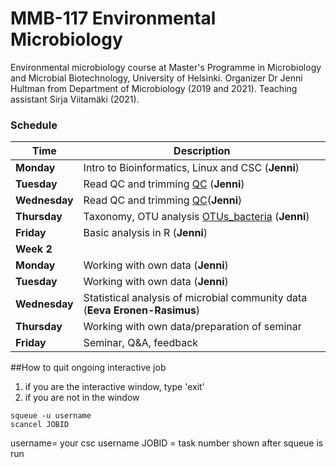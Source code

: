# MMB-117 Environmental Microbiology

Environmental microbiology course at Master's Programme in Microbiology and Microbial Biotechnology, University of Helsinki. Organizer Dr Jenni Hultman from Department of Microbiology (2019 and 2021). Teaching assistant Sirja Viitamäki (2021).


### Schedule  
 

| Time | Description |
| --- | --- |
| __Monday__ |  Intro to Bioinformatics, Linux and CSC (__Jenni__) |
| __Tuesday__ | Read QC and trimming [QC](https://github.com/jjholsa/MMB-117/blob/master/02_QC_trimming.md) (__Jenni__) |
| __Wednesday__ |  Read QC and trimming [QC](https://github.com/jjholsa/MMB-117/blob/master/02_QC_trimming.md)(__Jenni__) |
| __Thursday__ |  Taxonomy, OTU analysis [OTUs_bacteria](https://github.com/jjholsa/MMB-117/blob/master/03_JoiningReads_filtering_OTUs.md) (__Jenni__)|
| __Friday__ | Basic analysis in R (__Jenni__) |
| __Week 2__ |  |
| __Monday__ |  Working with own data (__Jenni__) |
| __Tuesday__ | Working with own data (__Jenni__) |
| __Wednesday__ |  Statistical analysis of microbial community data (__Eeva Eronen-Rasimus__) |
| __Thursday__ |  Working with own data/preparation of seminar|
| __Friday__ | Seminar, Q&A, feedback |


##How to quit ongoing interactive job

1. if you are the interactive window, type 'exit'
2. if you are not in the window

```
squeue -u username
scancel JOBID
```

username= your csc username
JOBID = task number shown after squeue is run
